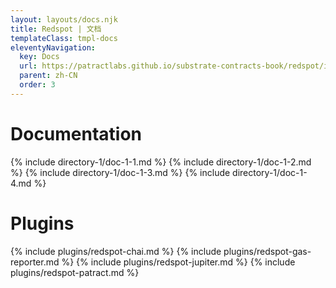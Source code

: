```yaml
---
layout: layouts/docs.njk
title: Redspot | 文档
templateClass: tmpl-docs
eleventyNavigation:
  key: Docs
  url: https://patractlabs.github.io/substrate-contracts-book/redspot/introduction/
  parent: zh-CN
  order: 3
---
```


# Documentation

{% include directory-1/doc-1-1.md %}
{% include directory-1/doc-1-2.md %}
{% include directory-1/doc-1-3.md %}
{% include directory-1/doc-1-4.md %}

# Plugins

{% include plugins/redspot-chai.md %}
{% include plugins/redspot-gas-reporter.md %}
{% include plugins/redspot-jupiter.md %}
{% include plugins/redspot-patract.md %}

